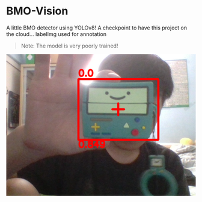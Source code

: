 # BMO-Vision
A little BMO detector using YOLOv8! A checkpoint to have this project on the cloud... labelImg used for annotation

>Note: The model is very poorly trained!

![image](pictures/detection.png)